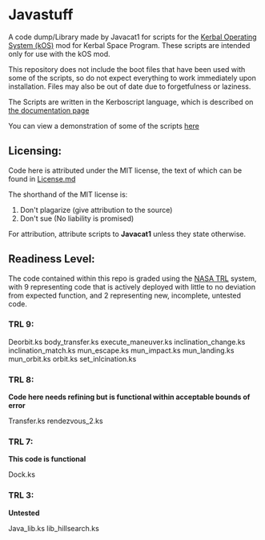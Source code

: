 # Javastuff

A code dump/Library made by Javacat1 for scripts for the [Kerbal Operating System (kOS)](https://spacedock.info/mod/60/kOS:%20Scriptable%20Autopilot%20System) mod for Kerbal Space Program. These scripts are intended only for use with the kOS mod.

This repository does not include the boot files that have been used with some of the scripts, so do not expect everything to work immediately upon installation. Files may also be out of date due to forgetfulness or laziness.

The Scripts are written in the Kerboscript language, which is described on [the documentation page](https://ksp-kos.github.io/KOS/)

You can view a demonstration of some of the scripts [here](https://www.youtube.com/watch?v=q3TtLLXIeYY)

## Licensing:

Code here is attributed under the MIT license, the text of which can be found in [License.md](https://github.com/Javacat1/Javacat1-kOS-repo/blob/master/License.md)

The shorthand of the MIT license is:
1. Don't plagarize (give attribution to the source)
1. Don't sue (No liability is promised)

For attribution, attribute scripts to **Javacat1** unless they state otherwise.

## Readiness Level:

The code contained within this repo is graded using the [NASA TRL](https://www.nasa.gov/directorates/heo/scan/engineering/technology/txt_accordion1.html) system, with 9 representing code that is actively deployed with little to no deviation from expected function, and 2 representing new, incomplete, untested code.

### TRL 9:

Deorbit.ks
body_transfer.ks
execute_maneuver.ks
inclination_change.ks
inclination_match.ks
mun_escape.ks
mun_impact.ks
mun_landing.ks
mun_orbit.ks
orbit.ks
set_inlcination.ks

### TRL 8:

**Code here needs refining but is functional within acceptable bounds of error**

Transfer.ks
rendezvous_2.ks

### TRL 7:

**This code is functional**

Dock.ks

### TRL 3:

**Untested**

Java_lib.ks
lib_hillsearch.ks
